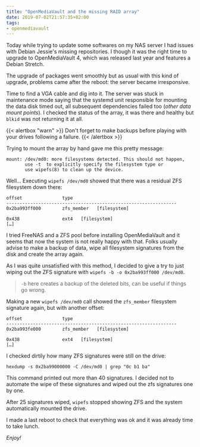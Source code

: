 ```yaml
---
title: "OpenMediaVault and the missing RAID array"
date: 2019-07-02T21:57:35+02:00
tags:
- openmediavault
---
```


Today while trying to update some softwares on my NAS server I had issues with
Debian Jessie's missing repositories. I though it was the right time to
upgrade to OpenMediaVault 4, which was released last year and features a Debian
Stretch.

The upgrade of packages went smoothly but as usual with this kind of upgrade,
problems came after the reboot: the server became irresponsive.

Time to find a VGA cable and dig into it. The server was stuck in maintenance
mode saying that the systemd unit responsible for mounting the data disk timed
out, all subsequent dependencies failed too (_other data mount points_). I
checked the status of the array, it was there and healthy but `blkid` was not
returning it at all.

{{< alertbox "warn" >}}
  Don't forget to make backups before playing with your drives following a failure.
{{< /alertbox >}}

Trying to mount the array by hand gave me this pretty message:

```
mount: /dev/md0: more filesystems detected. This should not happen,
       use -t  to explicitly specify the filesystem type or
       use wipefs(8) to clean up the device.
```

Well… Executing `wipefs /dev/md0` showed that there was a residual ZFS filesystem down there:

```
offset               type
----------------------------------------------------------------
0x2ba993ff000        zfs_member   [filesystem]

0x438                ext4   [filesystem]
[…]
```

I tried FreeNAS and a ZFS pool before installing OpenMediaVault and it seems
that now the system is not really happy with that. Folks usually advise to make
a backup of data, wipe all filesystem signatures from the disk and create the
array again.

As I was quite unsatisfied with this method, I decided to give a try to just
wiping out the ZFS signature with `wipefs -b -o 0x2ba993ff000 /dev/md0`.

> `-b` here creates a backup of the deleted bits, can be useful if things go
wrong.

Making a new `wipefs /dev/md0` call showed the `zfs_member` filesystem
signature again, but with another offset:

```
offset               type
----------------------------------------------------------------
0x2ba993fe000        zfs_member   [filesystem]

0x438                ext4   [filesystem]
[…]
```

I checked dirtily how many ZFS signatures were still on the drive:

```
hexdump -s 0x2ba99000000 -C /dev/md0 | grep "0c b1 ba"
```

This command printed out more than 40 signatures. I decided not to automate the
wipe of these signatures and wiped out the zfs signatures one by one.

After 25 signatures wiped, `wipefs` stopped showing ZFS and the system
automatically mounted the drive.

I made a last reboot to check that everything was ok and it was already time to
take lunch.

_Enjoy!_
